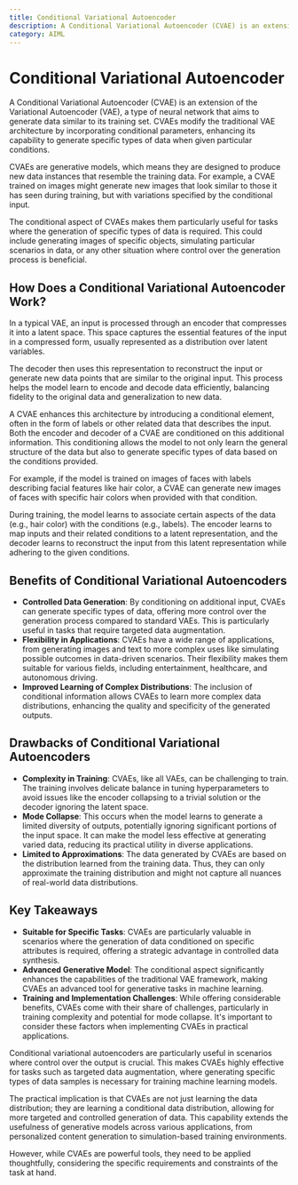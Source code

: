 ```yaml
---
title: Conditional Variational Autoencoder
description: A Conditional Variational Autoencoder (CVAE) is an extension of the Variational Autoencoder (VAE), a type of neural network that aims to generate data similar to its training set.
category: AIML
---
```


# Conditional Variational Autoencoder

A Conditional Variational Autoencoder (CVAE) is an extension of the Variational Autoencoder (VAE), a type of neural network that aims to generate data similar to its training set. CVAEs modify the traditional VAE architecture by incorporating conditional parameters, enhancing its capability to generate specific types of data when given particular conditions.

CVAEs are generative models, which means they are designed to produce new data instances that resemble the training data. For example, a CVAE trained on images might generate new images that look similar to those it has seen during training, but with variations specified by the conditional input.

The conditional aspect of CVAEs makes them particularly useful for tasks where the generation of specific types of data is required. This could include generating images of specific objects, simulating particular scenarios in data, or any other situation where control over the generation process is beneficial.

## How Does a Conditional Variational Autoencoder Work?

In a typical VAE, an input is processed through an encoder that compresses it into a latent space. This space captures the essential features of the input in a compressed form, usually represented as a distribution over latent variables. 

The decoder then uses this representation to reconstruct the input or generate new data points that are similar to the original input. This process helps the model learn to encode and decode data efficiently, balancing fidelity to the original data and generalization to new data.

A CVAE enhances this architecture by introducing a conditional element, often in the form of labels or other related data that describes the input. Both the encoder and decoder of a CVAE are conditioned on this additional information. This conditioning allows the model to not only learn the general structure of the data but also to generate specific types of data based on the conditions provided.

For example, if the model is trained on images of faces with labels describing facial features like hair color, a CVAE can generate new images of faces with specific hair colors when provided with that condition. 

During training, the model learns to associate certain aspects of the data (e.g., hair color) with the conditions (e.g., labels). The encoder learns to map inputs and their related conditions to a latent representation, and the decoder learns to reconstruct the input from this latent representation while adhering to the given conditions.

## Benefits of Conditional Variational Autoencoders

* **Controlled Data Generation**: By conditioning on additional input, CVAEs can generate specific types of data, offering more control over the generation process compared to standard VAEs. This is particularly useful in tasks that require targeted data augmentation​.
* **Flexibility in Applications**: CVAEs have a wide range of applications, from generating images and text to more complex uses like simulating possible outcomes in data-driven scenarios. Their flexibility makes them suitable for various fields, including entertainment, healthcare, and autonomous driving​.
* **Improved Learning of Complex Distributions**: The inclusion of conditional information allows CVAEs to learn more complex data distributions, enhancing the quality and specificity of the generated outputs​.

## Drawbacks of Conditional Variational Autoencoders

* **Complexity in Training**: CVAEs, like all VAEs, can be challenging to train. The training involves delicate balance in tuning hyperparameters to avoid issues like the encoder collapsing to a trivial solution or the decoder ignoring the latent space.
* **Mode Collapse**: This occurs when the model learns to generate a limited diversity of outputs, potentially ignoring significant portions of the input space. It can make the model less effective at generating varied data, reducing its practical utility in diverse applications​.
* **Limited to Approximations**: The data generated by CVAEs are based on the distribution learned from the training data. Thus, they can only approximate the training distribution and might not capture all nuances of real-world data distributions​.

## Key Takeaways

* **Suitable for Specific Tasks**: CVAEs are particularly valuable in scenarios where the generation of data conditioned on specific attributes is required, offering a strategic advantage in controlled data synthesis.
* **Advanced Generative Model**: The conditional aspect significantly enhances the capabilities of the traditional VAE framework, making CVAEs an advanced tool for generative tasks in machine learning.
* **Training and Implementation Challenges**: While offering considerable benefits, CVAEs come with their share of challenges, particularly in training complexity and potential for mode collapse. It's important to consider these factors when implementing CVAEs in practical applications.

Conditional variational autoencoders are particularly useful in scenarios where control over the output is crucial. This makes CVAEs highly effective for tasks such as targeted data augmentation, where generating specific types of data samples is necessary for training machine learning models.

The practical implication is that CVAEs are not just learning the data distribution; they are learning a conditional data distribution, allowing for more targeted and controlled generation of data. This capability extends the usefulness of generative models across various applications, from personalized content generation to simulation-based training environments.

However, while CVAEs are powerful tools, they need to be applied thoughtfully, considering the specific requirements and constraints of the task at hand. 